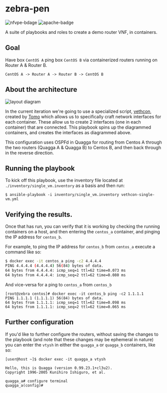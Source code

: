 # zebra-pen

![nfvpe-bdage](https://img.shields.io/badge/nfvpe-approved-green.svg) ![apache-badge](https://img.shields.io/badge/license-Apache%20v2-blue.svg)

A suite of playbooks and roles to create a demo router VNF, in containers.

## Goal

Have box `CentOS A` ping box `CentOS B` via containerized routers running on Router A & Router B.

```
CentOS A -> Router A -> Router B -> CentOS B
```

## About the architecture

![layout diagram](http://i.imgur.com/KYtqu9R.png)

In the current iteration we're going to use a specialized script, [vethcon](https://github.com/s1061123/vethcon), created by [Tomo](https://github.com/s1061123) which allows us to specifically craft network interfaces for each container. These allow us to create 2 interfaces (one in each container) that are connected. This playbook spins up the diagrammed containers, and creates the interfaces as diagrammed above.

This configuration uses OSPFd in Quagga for routing from Centos A through the two routers (Quagga A & Quagga B) to Centos B, and then back through in the reverse direction.

## Running the playbook

To kick off this playbook, use the inventory file located at `./inventory/single_vm.inventory` as a basis and then run:

```
$ ansible-playbook -i inventory/single_vm.inventory vethcon-single-vm.yml
```

## Verifying the results.

Once that has run, you can verify that it is working by checking the running containers on a host, and then entering the `centos_a` container, and pinging the IP address for `centos_b`.

For example, to ping the IP address for `centos_b` from `centos_a` execute a command like so:

```bash
$ docker exec -it centos_a ping -c2 4.4.4.4
PING 4.4.4.4 (4.4.4.4) 56(84) bytes of data.
64 bytes from 4.4.4.4: icmp_seq=1 ttl=62 time=0.073 ms
64 bytes from 4.4.4.4: icmp_seq=2 ttl=62 time=0.080 ms
```

And vice-versa for a ping to `centos_a` from `centos_b`

```
[root@zebra centos]# docker exec -it centos_b ping -c2 1.1.1.1
PING 1.1.1.1 (1.1.1.1) 56(84) bytes of data.
64 bytes from 1.1.1.1: icmp_seq=1 ttl=62 time=0.098 ms
64 bytes from 1.1.1.1: icmp_seq=2 ttl=62 time=0.065 ms
```

## Further configuration

If you'd like to further configure the routers, without saving the changes to the playbook (and note that these changes may be ephemeral in nature) you can enter the `vtysh` in either the `quagga_a` or `quagga_b` containers, like so:

```
[user@host ~]$ docker exec -it quagga_a vtysh

Hello, this is Quagga (version 0.99.23.1+cl3u2).
Copyright 1996-2005 Kunihiro Ishiguro, et al.

quagga_a# configure terminal 
quagga_a(config)# 
```
